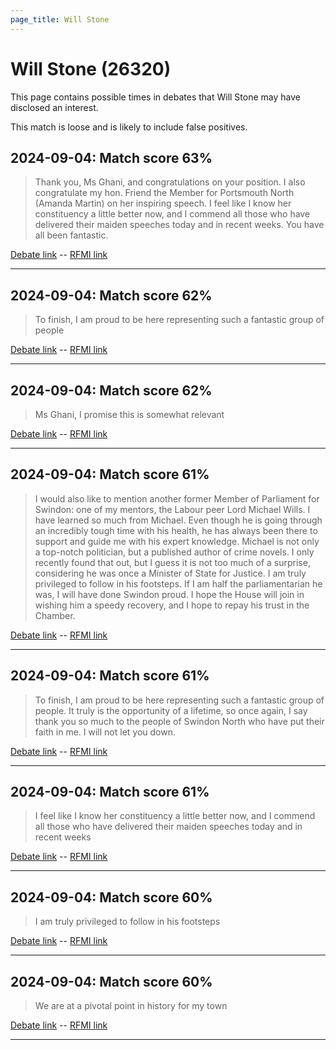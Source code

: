 ```yaml
---
page_title: Will Stone
---
```


# Will Stone  (26320)

This page contains possible times in debates that Will Stone may have disclosed an interest.

This match is loose and is likely to include false positives. 



## 2024-09-04: Match score 63%

>Thank you, Ms Ghani, and congratulations on your position. I also congratulate my hon. Friend the Member for Portsmouth North (Amanda Martin) on her inspiring speech. I feel like I know her constituency a little better now, and I commend all those who have delivered their maiden speeches today and in recent weeks. You have all been fantastic.

[Debate link](https://www.theyworkforyou.com/debates/?id=2024-09-04b.353.1)  --  [RFMI link](https://www.theyworkforyou.com/mp/26320/register)


---



## 2024-09-04: Match score 62%

>To finish, I am proud to be here representing such a fantastic group of people

[Debate link](https://www.theyworkforyou.com/debates/?id=2024-09-04b.353.1)  --  [RFMI link](https://www.theyworkforyou.com/mp/26320/register)


---



## 2024-09-04: Match score 62%

>Ms Ghani, I promise this is somewhat relevant

[Debate link](https://www.theyworkforyou.com/debates/?id=2024-09-04b.353.1)  --  [RFMI link](https://www.theyworkforyou.com/mp/26320/register)


---



## 2024-09-04: Match score 61%

>I would also like to mention another former Member of Parliament for Swindon: one of my mentors, the Labour peer Lord Michael Wills. I have learned so much from Michael. Even though he is going through an incredibly tough time with his health, he has always been there to support and guide me with his expert knowledge. Michael is not only a top-notch politician, but a published author of crime novels. I only recently found that out, but I guess it is not too much of a surprise, considering he was once a Minister of State for Justice. I am truly privileged to follow in his footsteps. If I am half the parliamentarian he was, I will have done Swindon proud. I hope the House will join in wishing him a speedy recovery, and I hope to repay his trust in the Chamber.

[Debate link](https://www.theyworkforyou.com/debates/?id=2024-09-04b.353.1)  --  [RFMI link](https://www.theyworkforyou.com/mp/26320/register)


---



## 2024-09-04: Match score 61%

>To finish, I am proud to be here representing such a fantastic group of people. It truly is the opportunity of a lifetime, so once again, I say thank you so much to the people of Swindon North who have put their faith in me. I will not let you down.

[Debate link](https://www.theyworkforyou.com/debates/?id=2024-09-04b.353.1)  --  [RFMI link](https://www.theyworkforyou.com/mp/26320/register)


---



## 2024-09-04: Match score 61%

>I feel like I know her constituency a little better now, and I commend all those who have delivered their maiden speeches today and in recent weeks

[Debate link](https://www.theyworkforyou.com/debates/?id=2024-09-04b.353.1)  --  [RFMI link](https://www.theyworkforyou.com/mp/26320/register)


---



## 2024-09-04: Match score 60%

>I am truly privileged to follow in his footsteps

[Debate link](https://www.theyworkforyou.com/debates/?id=2024-09-04b.353.1)  --  [RFMI link](https://www.theyworkforyou.com/mp/26320/register)


---



## 2024-09-04: Match score 60%

>We are at a pivotal point in history for my town

[Debate link](https://www.theyworkforyou.com/debates/?id=2024-09-04b.353.1)  --  [RFMI link](https://www.theyworkforyou.com/mp/26320/register)


---

